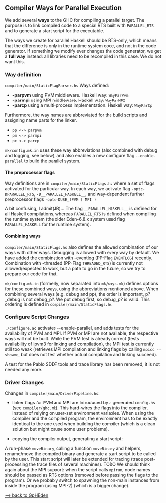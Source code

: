 ## Compiler Ways for Parallel Execution



We add several **ways** to the GHC for compiling a parallel target. The purpose is to link compiled code to a special RTS built with `PARALLEL_RTS` and to generate a start script for the executable.



The ways we create for parallel Haskell should be RTS-only, which means that the difference is only in the runtime system code, and not in the code generator. If something we modify ever changes the code generator, we get a **full way** instead: all libraries need to be recompiled in this case. We do not want this.


### Way definition



`compiler/main/StaticFlagParser.hs` Ways defined:


- **-parpvm** using PVM middleware. Haskell way: `WayParPvm`
- **-parmpi** using MPI middleware. Haskell way: `WayParMPI`
- **-parcp** using a multi-process implementation. Haskell way: `WayParCp`


Furthermore, the way names are abbreviated for the build scripts and assigning name parts for the linker.


- `pp <-> parpvm`
- `pm <-> parmpi`
- `pc <-> parcp`


`mk/config.mk.in` uses these way abbreviations (also combined with debug and logging, see below), and also enables a new configure flag `--enable-parallel` to build the parallel system.


#### The preprocessor flags



Way definitions are in `compiler/main/StaticFlags.hs` where a set of flags activated for the particular way. 
In each way, we activate flag `-optc-DPARALLEL_RTS`, `-D__PARALLEL_HASKELL__`, and way-dependent further preprocessor flags `-optc-DUSE_(PVM | MPI )`



A bit confusing, I admit(JB)...
The flag `__PARALLEL_HASKELL__` is defined for all Haskell compilations, whereas `PARALLEL_RTS` is defined when compiling the runtime system (the older Eden-6.8.x system used flag `PARALLEL_HASKELL` for the runtime system). 


#### Combining ways



`compiler/main/StaticFlags.hs` also defines the allowed combination of our ways with other ways. Debugging is allowed with every way by default. We have added the combination with -eventlog (PP-Flag `EVENTLOG`) recently. 
Combination with -threaded (PP-Flag `THREADED_RTS`) is currently not allowed/expected to work, but a path to go in the future, so we try to prepare our code for that. 



`mk/config.mk.in` (formerly, now separated into `mk/ways.mk`) defines options for these combined ways, using the abbreviations mentioned above. When combining several ways (e.g. debug and pp), the order is important, p?\_debug is not debug\_p?. We put debug first, so debug\_p? is valid. This ordering is defined in `compiler/main/StaticFlags.hs`


### Configure Script Changes



`./configure.ac` activates --enable-parallel, and adds tests for the availability of PVM and MPI. If PVM or MPI are not available, the respective ways will not be built.  While the PVM test is already correct (tests availability of lpvm3 for linking and compilation), the MPI test is currently still too weak (retrieves MPI compilation and linking flags by calling `mpicc --showme`, but does not test whether actual compilation and linking succeed).



A test for the Pablo SDDF tools and trace library has been removed, it is not needed any more.


### Driver Changes



Changes in `compiler/main/DriverPipeline.hs`:


- linker flags for PVM and MPI are introduced by a generated `Config.hs` (see `compiler/ghc.mk`). This hard-wires the flags into the compiler, instead of relying on user-set environment variables. When using the compiler and the compiled program, the environment has to be exactly identical to the one used when building the compiler (which is a clean solution but might cause some user problems).

- copying the compiler output, generating a start script:


A run-phase `moveBinary`, calling a function `moveBinary` and helpers, rename/move the compiled binary and generate a start script to be called by the user.  This start script will later be extended for tracing (trace post-processing the trace files of several machines). TODO We should think again about the MPI support: when the script calls `mpirun`, node names should be passed as RTS options (removed before passing the flags to the program). Or we probably switch to spawning the non-main instances from inside the program (using MPI-2) (which is a bigger change).



[--\> back to GpHEden](gp-h-eden)


